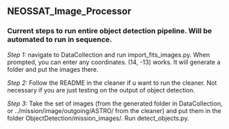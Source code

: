 ## NEOSSAT_Image_Processor
### Current steps to run entire object detection pipeline. Will be automated to run in sequence.

_Step 1:_ navigate to DataCollection and run import_fits_images.py. When prompted, you can enter any coordinates. (14, -13) works. It will generate a folder and put the images there.

_Step 2:_ Follow the README in the cleaner if u want to run the cleaner. Not necessary if you are just testing on the output of object detection. 

_Step 3:_ Take the set of images (from the generated folder in DataCollection, or ../mission/image/outgoing/ASTRO/ from the cleaner) and put them in the folder ObjectDetection/mission_images/. Run detect_objects.py.
